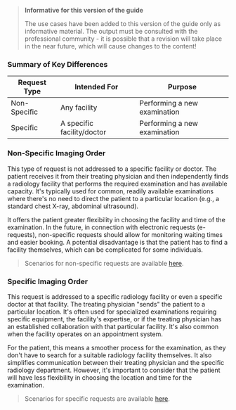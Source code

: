 <div xmlns="http://www.w3.org/1999/xhtml" xmlns:xsi="http://www.w3.org/2001/XMLSchema-instance">
<blockquote class="stu-note">
<b>Informative for this version of the guide</b>
<p>The use cases have been added to this version of the guide only as informative material. The output must be consulted with the professional community - it is possible that a revision will take place in the near future, which will cause changes to the content!</p>
</blockquote>
</div>

### Summary of Key Differences

| Request Type | Intended For               | Purpose                                          |
| ------------ | -------------------------- | ------------------------------------------------ |
| Non-Specific | Any facility               | Performing a new examination                     |
| Specific     | A specific facility/doctor | Performing a new examination                     |

### Non-Specific Imaging Order

This type of request is not addressed to a specific facility or doctor. The patient receives it from their treating physician and then independently finds a radiology facility that performs the required examination and has available capacity. It's typically used for common, readily available examinations where there's no need to direct the patient to a particular location (e.g., a standard chest X-ray, abdominal ultrasound).

It offers the patient greater flexibility in choosing the facility and time of the examination. In the future, in connection with electronic requests (e-requests), non-specific requests should allow for monitoring waiting times and easier booking. A potential disadvantage is that the patient has to find a facility themselves, which can be complicated for some individuals.

> Scenarios for non-specific requests are available [here](workflow.html#non-specific-order).

### Specific Imaging Order

This request is addressed to a specific radiology facility or even a specific doctor at that facility. The treating physician "sends" the patient to a particular location. It's often used for specialized examinations requiring specific equipment, the facility's expertise, or if the treating physician has an established collaboration with that particular facility. It's also common when the facility operates on an appointment system.

For the patient, this means a smoother process for the examination, as they don't have to search for a suitable radiology facility themselves. It also simplifies communication between their treating physician and the specific radiology department. However, it's important to consider that the patient will have less flexibility in choosing the location and time for the examination.

> Scenarios for specific requests are available [here](workflow.html#specific-order).